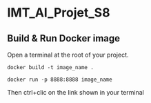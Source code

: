 # IMT_AI_Projet_S8

## Build & Run Docker image

Open a terminal at the root of your project.

```
docker build -t image_name .
```
```
docker run -p 8888:8888 image_name
```
Then ctrl+clic on the link shown in your terminal
